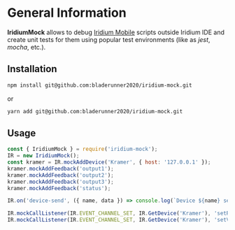 # General Information

**IridiumMock** allows to debug [Iridium Mobile](http://iridi.com) scripts outside Iridium IDE and create unit tests for them using popular test environments (like as *jest*, *mocha*, etc.).

## Installation
```bash
npm install git@github.com:bladerunner2020/iridium-mock.git
```
or

```bash
yarn add git@github.com:bladerunner2020/iridium-mock.git
```

## Usage

```js
const { IridiumMock } = require('iridium-mock');
IR = new IridiumMock();
const kramer = IR.mockAddDevice('Kramer', { host: '127.0.0.1' });
kramer.mockAddFeedback('output1');
kramer.mockAddFeedback('output2');
kramer.mockAddFeedback('output3');
kramer.mockAddFeedback('status');

IR.on('device-send', ({ name, data }) => console.log(`Device ${name} sent: ${data}`));

IR.mockCallListener(IR.EVENT_CHANNEL_SET, IR.GetDevice('Kramer'), 'setRoute', '1: 2');
IR.mockCallListener(IR.EVENT_CHANNEL_SET, IR.GetDevice('Kramer'), 'setVolume', 100);
```

